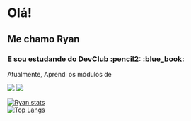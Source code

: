 <h1>Olá!</h1>

<h2>Me chamo Ryan</h1>
<h3>E sou estudande do DevClub :pencil2: :blue_book: </h2>

Atualmente, Aprendi os módulos de

 <img src="https://img.shields.io/badge/HTML5-E34F26?style=for-the-badge&logo=html5&logoColor=white">
 
 <img src="https://img.shields.io/badge/CSS3-1572B6?style=for-the-badge&logo=css3&logoColor=white">

 [![ Ryan stats](https://github-readme-stats.vercel.app/api?username=ryansantosfernandes)](https://github.com/anuraghazra/github-readme-stats)
 <br>
 [![Top Langs](https://github-readme-stats.vercel.app/api/top-langs/?username=ryansantosfernandes)](https://github.com/anuraghazra/github-readme-stats)

